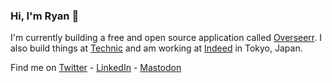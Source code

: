 ### Hi, I'm Ryan 👋

I'm currently building a free and open source application called [Overseerr](https://github.com/sct/overseerr). I also build things at [Technic](https://github.com/TechnicPack) and am working at [Indeed](https://indeed.com) in Tokyo, Japan.

Find me on [Twitter](https://twitter.com/sctx) - [LinkedIn](https://www.linkedin.com/in/ryan-cohen-a156aa13/) - <a rel="me" href="https://mstdn.jp/@sct" target="blank">Mastodon</a>
